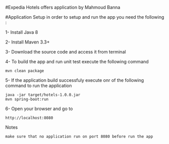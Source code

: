#Expedia Hotels offers application
by Mahmoud Banna


#Application Setup
in order to setup and run the app you need the following :

1- Install Java 8 

2- Install Maven 3.3+

3- Download the source code and access it from terminal

4- To build the app and run unit test execute the following command
   
    mvn clean package
    
5- If the application build successfuly execute onr of the following command to run the application
    
    java -jar target/hotels-1.0.0.jar 
    mvn spring-boot:run

6- Open your browser and go to 
    
    http://localhost:8080
    
Notes

    make sure that no application run on port 8080 before run the app